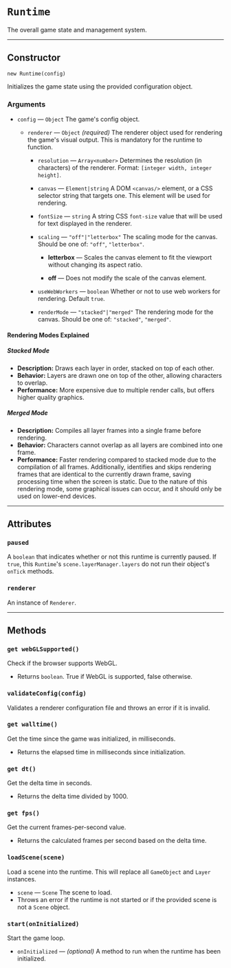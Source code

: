# `Runtime`

The overall game state and management system.

---

## Constructor

`new Runtime(config)`

Initializes the game state using the provided configuration object.

### Arguments

-   `config` &mdash; `Object` The game's config object.

    -   `renderer` &mdash; `Object` _(required)_ The renderer object used for rendering the game's visual output. This is mandatory for the runtime to function.

        -   `resolution` &mdash; `Array<number>` Determines the resolution (in characters) of the renderer. Format: `[integer width, integer height]`.

        -   `canvas` &mdash; `Element|string` A DOM `<canvas/>` element, or a CSS selector string that targets one. This element will be used for rendering.

        -   `fontSize` &mdash; `string` A string CSS `font-size` value that will be used for text displayed in the renderer.

        -   `scaling` &mdash; `"off"|"letterbox"` The scaling mode for the canvas. Should be one of: `"off"`, `"letterbox"`.

            -   **letterbox** &mdash; Scales the canvas element to fit the viewport without changing its aspect ratio.

            -   **off** &mdash; Does not modify the scale of the canvas element.

        -   `useWebWorkers` &mdash; `boolean` Whether or not to use web workers for rendering. Default `true`.
        -   `renderMode` &mdash; `"stacked"|"merged"` The rendering mode for the canvas. Should be one of: `"stacked"`, `"merged"`.

#### Rendering Modes Explained

##### Stacked Mode

-   **Description:** Draws each layer in order, stacked on top of each other.
-   **Behavior:** Layers are drawn one on top of the other, allowing characters to overlap.
-   **Performance:** More expensive due to multiple render calls, but offers higher quality graphics.

##### Merged Mode

-   **Description:** Compiles all layer frames into a single frame before rendering.
-   **Behavior:** Characters cannot overlap as all layers are combined into one frame.
-   **Performance:** Faster rendering compared to stacked mode due to the compilation of all frames. Additionally, identifies and skips rendering frames that are identical to the currently drawn frame, saving processing time when the screen is static. Due to the nature of this rendering mode, some graphical issues can occur, and it should only be used on lower-end devices.

---

## Attributes

### `paused`

A `boolean` that indicates whether or not this runtime is currently paused. If `true`, this `Runtime`'s `scene.layerManager.layers` do not run their object's `onTick` methods.

### `renderer`

An instance of `Renderer`.

---

## Methods

### `get webGLSupported()`

Check if the browser supports WebGL.

-   Returns `boolean`. True if WebGL is supported, false otherwise.

### `validateConfig(config)`

Validates a renderer configuration file and throws an error if it is invalid.

### `get walltime()`

Get the time since the game was initialized, in milliseconds.

-   Returns the elapsed time in milliseconds since initialization.

### `get dt()`

Get the delta time in seconds.

-   Returns the delta time divided by 1000.

### `get fps()`

Get the current frames-per-second value.

-   Returns the calculated frames per second based on the delta time.

### `loadScene(scene)`

Load a scene into the runtime. This will replace all `GameObject` and `Layer` instances.

-   `scene` &mdash; `Scene` The scene to load.
-   Throws an error if the runtime is not started or if the provided scene is not a `Scene` object.

### `start(onInitialized)`

Start the game loop.

-   `onInitialized` &mdash; _(optional)_ A method to run when the runtime has been initialized.
